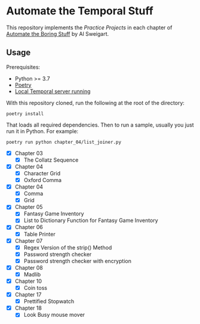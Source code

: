 # Automate the Temporal Stuff

This repository implements the  _Practice Projects_ in each chapter of [Automate the Boring Stuff](https://automatetheboringstuff.com) by Al Sweigart.

## Usage

Prerequisites:

* Python >= 3.7
* [Poetry](https://python-poetry.org)
* [Local Temporal server running](https://docs.temporal.io/application-development/foundations#run-a-development-cluster)

With this repository cloned, run the following at the root of the directory:

    poetry install

That loads all required dependencies. Then to run a sample, usually you just run it in Python. For example:

    poetry run python chapter_04/list_joiner.py

- [x] Chapter 03
  - [x] The Collatz Sequence
- [x] Chapter 04
  - [x] Character Grid
  - [x] Oxford Comma
- [x] Chapter 04
  - [x] Comma
  - [x] Grid
- [x] Chapter 05
  - [x] Fantasy Game Inventory
  - [x] List to Dictionary Function for Fantasy Game Inventory
- [x] Chapter 06
  - [x] Table Printer
- [x] Chapter 07
  - [x] Regex Version of the strip() Method
  - [x] Password strength checker
  - [x] Password strength checker with encryption
- [x] Chapter 08
  - [x] Madlib
- [x] Chapter 10
  - [x] Coin toss
- [x] Chapter 17
  - [x] Prettified Stopwatch
- [x] Chapter 18
  - [x] Look Busy mouse mover